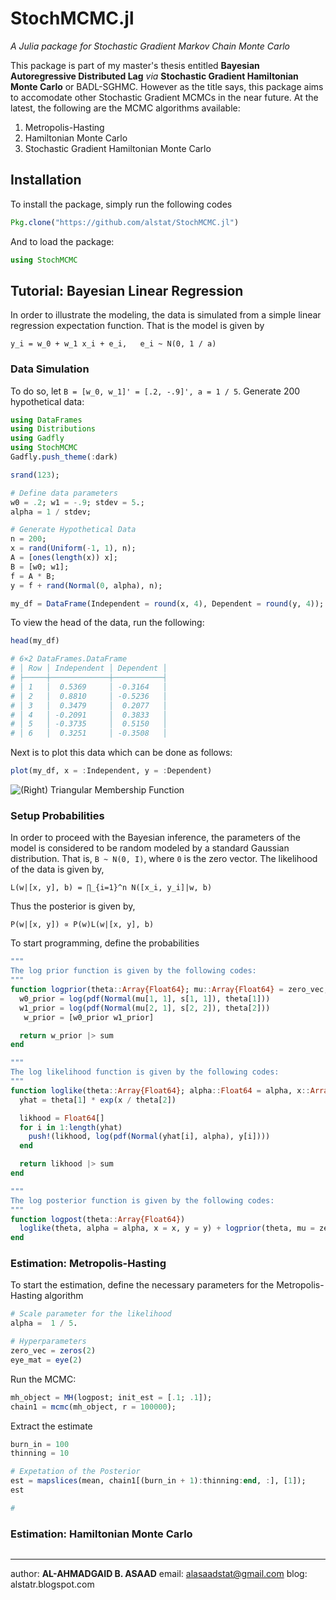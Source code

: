 # StochMCMC.jl
*A Julia package for Stochastic Gradient Markov Chain Monte Carlo*

This package is part of my master's thesis entitled **Bayesian Autoregressive Distributed Lag** *via* **Stochastic Gradient Hamiltonian Monte Carlo** or BADL-SGHMC. However as the title says, this package aims to accomodate other Stochastic Gradient MCMCs in the near future. At the latest, the following are the MCMC algorithms available:

1. Metropolis-Hasting
2. Hamiltonian Monte Carlo
3. Stochastic Gradient Hamiltonian Monte Carlo

## Installation
To install the package, simply run the following codes
```julia
Pkg.clone("https://github.com/alstat/StochMCMC.jl")
```
And to load the package:
```julia
using StochMCMC
```

## Tutorial: Bayesian Linear Regression
In order to illustrate the modeling, the data is simulated from a simple linear regression expectation function. That is the model is given by

```
y_i = w_0 + w_1 x_i + e_i,   e_i ~ N(0, 1 / a)
```
### Data Simulation
To do so, let `B = [w_0, w_1]' = [.2, -.9]', a = 1 / 5`. Generate 200 hypothetical data:

```julia
using DataFrames
using Distributions
using Gadfly
using StochMCMC
Gadfly.push_theme(:dark)

srand(123);

# Define data parameters
w0 = .2; w1 = -.9; stdev = 5.;
alpha = 1 / stdev;

# Generate Hypothetical Data
n = 200;
x = rand(Uniform(-1, 1), n);
A = [ones(length(x)) x];
B = [w0; w1];
f = A * B;
y = f + rand(Normal(0, alpha), n);

my_df = DataFrame(Independent = round(x, 4), Dependent = round(y, 4));
```

To view the head of the data, run the following:
```julia
head(my_df)

# 6×2 DataFrames.DataFrame
# │ Row │ Independent │ Dependent │
# ├─────┼─────────────┼───────────┤
# │ 1   │  0.5369     │ -0.3164   │
# │ 2   │  0.8810     │ -0.5236   │
# │ 3   │  0.3479     │  0.2077   │
# │ 4   │ -0.2091     │  0.3833   │
# │ 5   │ -0.3735     │  0.5150   │
# │ 6   │  0.3251     │ -0.3508   │
```
Next is to plot this data which can be done as follows:
```julia
plot(my_df, x = :Independent, y = :Dependent)
```

![(Right) Triangular Membership Function](https://github.com/alstat/StochMCMC.jl/blob/master/figures/plot1.png)

### Setup Probabilities
In order to proceed with the Bayesian inference, the parameters of the model is considered to be random modeled by a standard Gaussian distribution. That is, `B ~ N(0, I)`, where `0` is the zero vector. The likelihood of the data is given by,

```
L(w|[x, y], b) = ∏_{i=1}^n N([x_i, y_i]|w, b)
```
Thus the posterior is given by,
```
P(w|[x, y]) ∝ P(w)L(w|[x, y], b)
```

To start programming, define the probabilities
```julia
"""
The log prior function is given by the following codes:
"""
function logprior(theta::Array{Float64}; mu::Array{Float64} = zero_vec, s::Array{Float64} = s)
  w0_prior = log(pdf(Normal(mu[1, 1], s[1, 1]), theta[1]))
  w1_prior = log(pdf(Normal(mu[2, 1], s[2, 2]), theta[2]))
   w_prior = [w0_prior w1_prior]

  return w_prior |> sum
end

"""
The log likelihood function is given by the following codes:
"""
function loglike(theta::Array{Float64}; alpha::Float64 = alpha, x::Array{Float64} = x, y::Array{Float64} = y)
  yhat = theta[1] * exp(x / theta[2])

  likhood = Float64[]
  for i in 1:length(yhat)
    push!(likhood, log(pdf(Normal(yhat[i], alpha), y[i])))
  end

  return likhood |> sum
end

"""
The log posterior function is given by the following codes:
"""
function logpost(theta::Array{Float64})
  loglike(theta, alpha = alpha, x = x, y = y) + logprior(theta, mu = zero_vec, s = eye_mat)
end
```
### Estimation: Metropolis-Hasting
To start the estimation, define the necessary parameters for the Metropolis-Hasting algorithm
```julia
# Scale parameter for the likelihood
alpha =  1 / 5.

# Hyperparameters
zero_vec = zeros(2)
eye_mat = eye(2)
```
Run the MCMC:
```julia
mh_object = MH(logpost; init_est = [.1; .1]);
chain1 = mcmc(mh_object, r = 100000);
```
Extract the estimate
```julia
burn_in = 100
thinning = 10

# Expetation of the Posterior
est = mapslices(mean, chain1[(burn_in + 1):thinning:end, :], [1]);
est

#
```
### Estimation: Hamiltonian Monte Carlo
```

```
---
author: **AL-AHMADGAID B. ASAAD**
email: alasaadstat@gmail.com
blog: alstatr.blogspot.com
